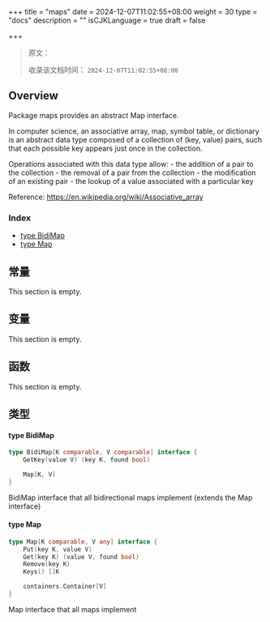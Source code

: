 +++
title = "maps"
date = 2024-12-07T11:02:55+08:00
weight = 30
type = "docs"
description = ""
isCJKLanguage = true
draft = false

+++

> 原文：
>
> 收录该文档时间： `2024-12-07T11:02:55+08:00`

## Overview 

Package maps provides an abstract Map interface.

In computer science, an associative array, map, symbol table, or dictionary is an abstract data type composed of a collection of (key, value) pairs, such that each possible key appears just once in the collection.

Operations associated with this data type allow: - the addition of a pair to the collection - the removal of a pair from the collection - the modification of an existing pair - the lookup of a value associated with a particular key

Reference: https://en.wikipedia.org/wiki/Associative_array

### Index 

- [type BidiMap](https://pkg.go.dev/github.com/emirpasic/gods/v2@v2.0.0-alpha/maps#BidiMap)
- [type Map](https://pkg.go.dev/github.com/emirpasic/gods/v2@v2.0.0-alpha/maps#Map)

## 常量

This section is empty.

## 变量 

This section is empty.

## 函数 

This section is empty.

## 类型 

#### type BidiMap 

``` go
type BidiMap[K comparable, V comparable] interface {
	GetKey(value V) (key K, found bool)

	Map[K, V]
}
```

BidiMap interface that all bidirectional maps implement (extends the Map interface)

#### type Map 

``` go
type Map[K comparable, V any] interface {
	Put(key K, value V)
	Get(key K) (value V, found bool)
	Remove(key K)
	Keys() []K

	containers.Container[V]
}
```

Map interface that all maps implement

